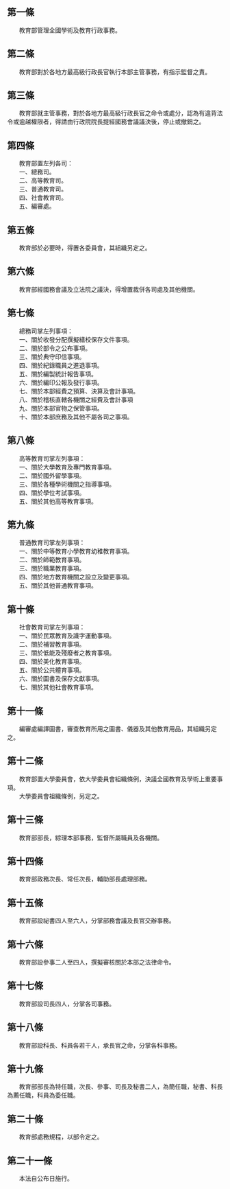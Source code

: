 第一條 
-------
　　教育部管理全國學術及教育行政事務。  


第二條 
-------
　　教育部對於各地方最高級行政長官執行本部主管事務，有指示監督之責。  


第三條 
-------
　　教育部就主管事務，對於各地方最高級行政長官之命令或處分，認為有違背法令或逾越權限者，得請由行政院院長提經國務會議議決後，停止或撤銷之。  


第四條 
-------
　　教育部置左列各司：  
　　一、總務司。  
　　二、高等教育司。  
　　三、普通教育司。  
　　四、社會教育司。  
　　五、編審處。  


第五條 
-------
　　教育部於必要時，得置各委員會，其組織另定之。  


第六條 
-------
　　教育部經國務會議及立法院之議決，得增置裁併各司處及其他機關。  


第七條 
-------
　　總務司掌左列事項：  
　　一、關於收發分配撰擬繕校保存文件事項。  
　　二、關於部令之公布事項。  
　　三、關於典守印信事項。  
　　四、關於紀錄職員之進退事項。  
　　五、關於編製統計報告事項。  
　　六、關於編印公報及發行事項。  
　　七、關於本部經費之預算、決算及會計事項。  
　　八、關於稽核直轄各機關之經費及會計事項  
　　九、關於本部官物之保管事項。  
　　十、關於本部庶務及其他不屬各司之事項。  


第八條 
-------
　　高等教育司掌左列事項：  
　　一、關於大學教育及專門教育事項。  
　　二、關於國外留學事項。  
　　三、關於各種學術機關之指導事項。  
　　四、關於學位考試事項。  
　　五、關於其他高等教育事項。  


第九條 
-------
　　普通教育司掌左列事項：  
　　一、關於中等教育小學教育幼稚教育事項。  
　　二、關於師範教育事項。  
　　三、關於職業教育事項。  
　　四、關於地方教育機關之設立及變更事項。  
　　五、關於其他普通教育事項。  


第十條 
-------
　　社會教育司掌左列事項：  
　　一、關於民眾教育及識字運動事項。  
　　二、關於補習教育事項。  
　　三、關於低能及殘廢者之教育事項。  
　　四、關於美化教育事項。  
　　五、關於公共體育事項。  
　　六、關於圖書及保存文獻事項。  
　　七、關於其他社會教育事項。  


第十一條 
---------
　　編審處編譯圖書，審查教育所用之圖書、儀器及其他教育用品，其組織另定之。  


第十二條 
---------
　　教育部置大學委員會，依大學委員會組織條例，決議全國教育及學術上重要事項。  
　　大學委員會祖織條例，另定之。  


第十三條 
---------
　　教育部部長，綜理本部事務，監督所屬職員及各機關。  


第十四條 
---------
　　教育部政務次長、常任次長，輔助部長處理部務。  


第十五條 
---------
　　教育部設祕書四人至六人，分掌部務會議及長官交辦事務。  


第十六條 
---------
　　教育部設參事二人至四人，撰擬審核關於本部之法律命令。  


第十七條 
---------
　　教育部設司長四人，分掌各司事務。  


第十八條 
---------
　　教育部設科長、科員各若干人，承長官之命，分掌各科事務。  


第十九條 
---------
　　教育部部長為特任職，次長、參事、司長及秘書二人，為簡任職，秘書、科長為薦任職，科員為委任職。  


第二十條 
---------
　　教育部處務規程，以部令定之。  


第二十一條 
-----------
　　本法自公布日施行。